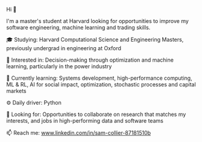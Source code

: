 Hi 👋

I'm a master's student at Harvard looking for opportunities to improve my software engineering, machine learning and trading skills.

🎓 Studying: Harvard Computational Science and Engineering Masters, previously undergrad in engineering at Oxford<br />

👀 Interested in: Decision-making through optimization and machine learning, particularly in the power industry<br />

🌱 Currently learning: Systems development, high-performance computing, ML & RL, AI for social impact, optimization, stochastic processes and capital markets<br />

⚙️ Daily driver: Python<br />

🏢 Looking for: Opportunities to collaborate on research that matches my interests, and jobs in high-performing data and software teams<br />

📫 Reach me: www.linkedin.com/in/sam-collier-87181510b<br />

<!---
colliers95/collier\95 is a ✨ special ✨ repository because its `README.md` (this file) appears on your GitHub profile.
You can click the Preview link to take a look at your changes.
--->

